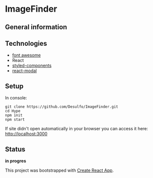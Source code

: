 # ImageFinder

<!-- Live version: [Hype](https://desulfo.github.io/Hype/) -->

## General information

## Technologies

- [font awesome](https://fontawesome.com/icons/search?style=solid)
- React
- [styled-components](https://styled-components.com/)
- [react-modal](https://github.com/reactjs/react-modal)

## Setup

In console:

```
git clone https://github.com/Desulfo/ImageFinder.git
cd Hype
npm init
npm start
```

If site didn't open automatically in your browser you can access it here: [http://localhost:3000](http://localhost:3000)

## Status

**in progres**

This project was bootstrapped with [Create React App](https://github.com/facebook/create-react-app).
